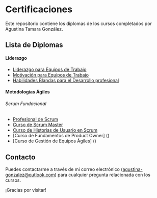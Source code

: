 # Certificaciones

Este repositorio contiene los diplomas de los cursos completados por Agustina Tamara González.

## Lista de Diplomas

#### Liderazgo

  - [Liderazgo para Equipos de Trabajo](https://platzi.com/p/agustinagonzalez8832/curso/1300-course/diploma/detalle/)
  - [Motivación para Equipos de Trabajo](https://platzi.com/p/agustinagonzalez8832/curso/1896-motivacion/diploma/detalle/) 
  - [Habilidades Blandas para el Desarrollo profesional](https://platzi.com/p/agustinagonzalez8832/curso/6570-habilidades-blandas/diploma/detalle/) 
  
#### Metodologías Ágiles
  ###### Scrum Fundacional
  - [Profesional de Scrum](https://platzi.com/p/agustinagonzalez8832/curso/6570-habilidades-blandas/diploma/detalle/)
  - [Curso de Scrum Master](https://platzi.com/p/agustinagonzalez8832/curso/4129-scrum-master/diploma/detalle/)
  - [Curso de Historias de Usuario en Scrum](https://platzi.com/p/agustinagonzalez8832/curso/2616-historias-usuario-scrum/diploma/detalle/)
  - [Curso de Fundamentos de Product Owner] ()
  - [Curso de Gestión de Equipos Ágiles] ()
  
## Contacto

Puedes contactarme a través de mi correo electrónico (agustina-gonzalez@outlook.com) para cualquier pregunta relacionada con los cursos.

¡Gracias por visitar!
